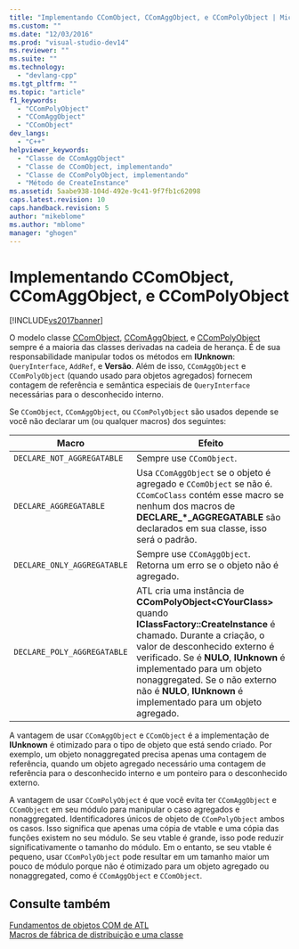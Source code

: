 ```yaml
---
title: "Implementando CComObject, CComAggObject, e CComPolyObject | Microsoft Docs"
ms.custom: ""
ms.date: "12/03/2016"
ms.prod: "visual-studio-dev14"
ms.reviewer: ""
ms.suite: ""
ms.technology: 
  - "devlang-cpp"
ms.tgt_pltfrm: ""
ms.topic: "article"
f1_keywords: 
  - "CComPolyObject"
  - "CComAggObject"
  - "CComObject"
dev_langs: 
  - "C++"
helpviewer_keywords: 
  - "Classe de CComAggObject"
  - "Classe de CComObject, implementando"
  - "Classe de CComPolyObject, implementando"
  - "Método de CreateInstance"
ms.assetid: 5aabe938-104d-492e-9c41-9f7fb1c62098
caps.latest.revision: 10
caps.handback.revision: 5
author: "mikeblome"
ms.author: "mblome"
manager: "ghogen"
---
```

# Implementando CComObject, CComAggObject, e CComPolyObject
[!INCLUDE[vs2017banner](../assembler/inline/includes/vs2017banner.md)]

O modelo classe [CComObject](../atl/reference/ccomobject-class.md), [CComAggObject](../atl/reference/ccomaggobject-class.md), e [CComPolyObject](../atl/reference/ccompolyobject-class.md) sempre é a maioria das classes derivadas na cadeia de herança.  É de sua responsabilidade manipular todos os métodos em **IUnknown**: `QueryInterface`, `AddRef`, e **Versão**.  Além de isso, `CComAggObject` e `CComPolyObject` \(quando usado para objetos agregados\) fornecem contagem de referência e semântica especiais de `QueryInterface` necessárias para o desconhecido interno.  
  
 Se `CComObject`, `CComAggObject`, ou `CComPolyObject` são usados depende se você não declarar um \(ou qualquer macros\) dos seguintes:  
  
|Macro|Efeito|  
|-----------|------------|  
|`DECLARE_NOT_AGGREGATABLE`|Sempre use `CComObject`.|  
|`DECLARE_AGGREGATABLE`|Usa `CComAggObject` se o objeto é agregado e `CComObject` se não é.  `CComCoClass` contém esse macro se nenhum dos macros de **DECLARE\_\*\_AGGREGATABLE** são declarados em sua classe, isso será o padrão.|  
|`DECLARE_ONLY_AGGREGATABLE`|Sempre use `CComAggObject`.  Retorna um erro se o objeto não é agregado.|  
|`DECLARE_POLY_AGGREGATABLE`|ATL cria uma instância de **CComPolyObject\<CYourClass\>** quando **IClassFactory::CreateInstance** é chamado.  Durante a criação, o valor de desconhecido externo é verificado.  Se é **NULO**, **IUnknown** é implementado para um objeto nonaggregated.  Se o não externo não é **NULO**, **IUnknown** é implementado para um objeto agregado.|  
  
 A vantagem de usar `CComAggObject` e `CComObject` é a implementação de **IUnknown** é otimizado para o tipo de objeto que está sendo criado.  Por exemplo, um objeto nonaggregated precisa apenas uma contagem de referência, quando um objeto agregado necessário uma contagem de referência para o desconhecido interno e um ponteiro para o desconhecido externo.  
  
 A vantagem de usar `CComPolyObject` é que você evita ter `CComAggObject` e `CComObject` em seu módulo para manipular o caso agregados e nonaggregated.  Identificadores únicos de objeto de `CComPolyObject` ambos os casos.  Isso significa que apenas uma cópia de vtable e uma cópia das funções existem no seu módulo.  Se seu vtable é grande, isso pode reduzir significativamente o tamanho do módulo.  Em o entanto, se seu vtable é pequeno, usar `CComPolyObject` pode resultar em um tamanho maior um pouco de módulo porque não é otimizado para um objeto agregado ou nonaggregated, como é `CComAggObject` e `CComObject`.  
  
## Consulte também  
 [Fundamentos de objetos COM de ATL](../atl/fundamentals-of-atl-com-objects.md)   
 [Macros de fábrica de distribuição e uma classe](../atl/reference/aggregation-and-class-factory-macros.md)